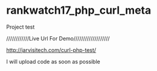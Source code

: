 # rankwatch17_php_curl_meta
Project  test 

////////////Live Url For Demo///////////////////

http://jarvisitech.com/curl-php-test/

I will upload code as soon as possible
